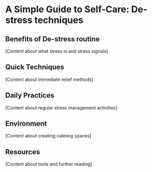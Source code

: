 # A Simple Guide to Self-Care: De-stress techniques

## Benefits of De-stress routine
[Content about what stress is and stress signals]

## Quick Techniques
[Content about immediate relief methods]

## Daily Practices
[Content about regular stress management activities]

## Environment
[Content about creating calming spaces]

## Resources
[Content about tools and further reading]